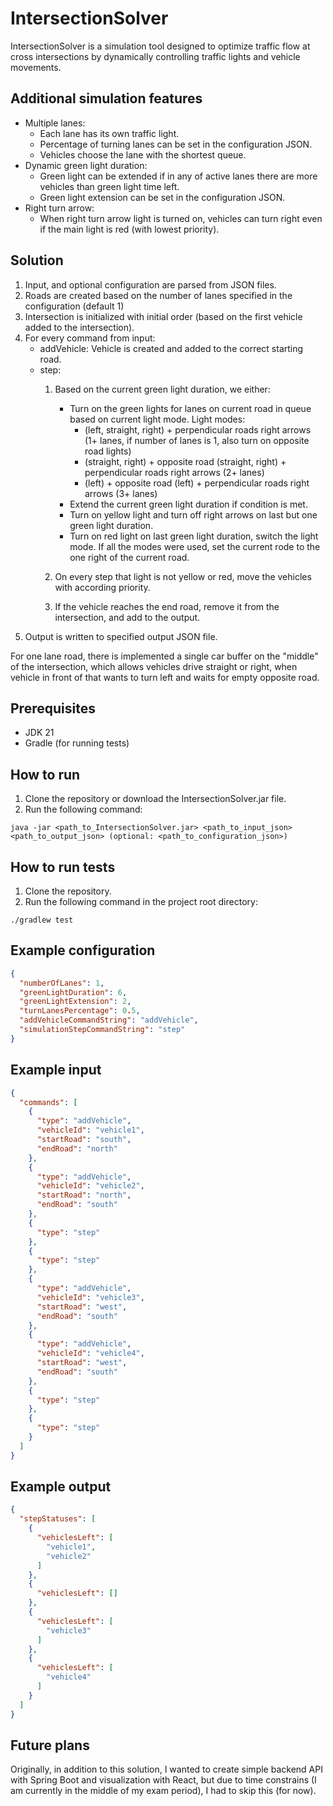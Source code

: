 # IntersectionSolver

IntersectionSolver is a simulation tool designed to optimize traffic flow at cross intersections by dynamically controlling
traffic lights and vehicle movements.

## Additional simulation features

- Multiple lanes:
    - Each lane has its own traffic light.
    - Percentage of turning lanes can be set in the configuration JSON.
    - Vehicles choose the lane with the shortest queue.
- Dynamic green light duration:
    - Green light can be extended if in any of active lanes there are more vehicles than green light time left.
    - Green light extension can be set in the configuration JSON.
- Right turn arrow:
    - When right turn arrow light is turned on, vehicles can turn right even if the main light is red (with lowest
      priority).

## Solution

1. Input, and optional configuration are parsed from JSON files.
2. Roads are created based on the number of lanes specified in the configuration (default 1)
3. Intersection is initialized with initial order (based on the first vehicle added to the intersection).
4. For every command from input:
    - addVehicle: Vehicle is created and added to the correct starting road.
    - step:
        1. Based on the current green light duration, we either:
            - Turn on the green lights for lanes on current road in queue based on current light mode. Light modes:
                - (left, straight, right) + perpendicular roads right arrows (1+ lanes, if number of lanes is 1, also
                  turn on opposite road lights)
                - (straight, right) + opposite road (straight, right) + perpendicular roads right arrows (2+ lanes)
                - (left) + opposite road (left) + perpendicular roads right arrows (3+ lanes)
            - Extend the current green light duration if condition is met.
            - Turn on yellow light and turn off right arrows on last but one green light duration.
            - Turn on red light on last green light duration, switch the light mode. If all the modes were used, set the
              current rode to the one right of the current road.

        2. On every step that light is not yellow or red, move the vehicles with according priority.
        3. If the vehicle reaches the end road, remove it from the intersection, and add to the output.
5. Output is written to specified output JSON file.

For one lane road, there is implemented a single car buffer on the "middle" of the intersection, which allows vehicles
drive straight or right, when vehicle in front of that wants to turn left and waits for empty opposite road.

## Prerequisites
- JDK 21
- Gradle (for running tests)

## How to run

1. Clone the repository or download the IntersectionSolver.jar file.
2. Run the following command:

```shell
java -jar <path_to_IntersectionSolver.jar> <path_to_input_json> <path_to_output_json> (optional: <path_to_configuration_json>)
```

## How to run tests

1. Clone the repository.
2. Run the following command in the project root directory:

```shell
./gradlew test
```

## Example configuration

```json
{
  "numberOfLanes": 1,
  "greenLightDuration": 6,
  "greenLightExtension": 2,
  "turnLanesPercentage": 0.5,
  "addVehicleCommandString": "addVehicle",
  "simulationStepCommandString": "step"
}
```

## Example input

```json
{
  "commands": [
    {
      "type": "addVehicle",
      "vehicleId": "vehicle1",
      "startRoad": "south",
      "endRoad": "north"
    },
    {
      "type": "addVehicle",
      "vehicleId": "vehicle2",
      "startRoad": "north",
      "endRoad": "south"
    },
    {
      "type": "step"
    },
    {
      "type": "step"
    },
    {
      "type": "addVehicle",
      "vehicleId": "vehicle3",
      "startRoad": "west",
      "endRoad": "south"
    },
    {
      "type": "addVehicle",
      "vehicleId": "vehicle4",
      "startRoad": "west",
      "endRoad": "south"
    },
    {
      "type": "step"
    },
    {
      "type": "step"
    }
  ]
}
```

## Example output

```json
{
  "stepStatuses": [
    {
      "vehiclesLeft": [
        "vehicle1",
        "vehicle2"
      ]
    },
    {
      "vehiclesLeft": []
    },
    {
      "vehiclesLeft": [
        "vehicle3"
      ]
    },
    {
      "vehiclesLeft": [
        "vehicle4"
      ]
    }
  ]
}
```

## Future plans

Originally, in addition to this solution, I wanted to create simple backend API with Spring Boot and visualization with
React, but due to time constrains (I am currently in the middle of my exam period), I had to skip this (for now). 